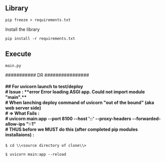 ## Library

```
pip freeze > requirements.txt
```

Install the library

```
pip install -r requirements.txt
```

## Execute

```
main.py
```

###########  DR    ################
<h4>
## For uvicorn launch to test/deploy<br>
# Issue : **error Error loading ASGI app. Could not import module "main".**<br>
# When lanching deploy command of uvicorn "out of the bound" (aka web server side)<br>
# => What Fails : <br>
#  uvicorn main:app --port 8100 --host '::' --proxy-headers --forwarded-allow-ips "::1"<br>
# THUS before we MUST do this (after completed pip modules installaions) :<br>
</h4>

```
$ cd \\<source directory of clone\\>

$ uvicorn main:app --reload
```

